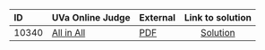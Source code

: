 | ID | UVa Online Judge | External | Link to solution |
|:---|:---|:---|:---:|
| 10340 | [All in All](https://onlinejudge.org/index.php?option=com_onlinejudge&Itemid=8&category=24&page=show_problem&problem=1281) | [PDF](https://onlinejudge.org/external/103/10340.pdf) | [Solution](https://github.com/versenyi98/uva-solutions/tree/main/solutions/10340%20-%20All%20in%20All)|
